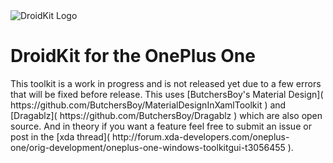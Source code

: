 <img align="center" src="http://repo.itechy21.com/Droidkit.png" alt="DroidKit Logo">
<h1>DroidKit for the OnePlus One</h1>
This toolkit is a work in progress and is not released yet due to a few errors that will be fixed before release. This uses [ButchersBoy's Material Design]( https://github.com/ButchersBoy/MaterialDesignInXamlToolkit ) and [Dragablz]( https://github.com/ButchersBoy/Dragablz ) which are also open source. And in theory if you want a feature feel free to submit an issue or post in the [xda thread]( http://forum.xda-developers.com/oneplus-one/orig-development/oneplus-one-windows-toolkitgui-t3056455 ).
